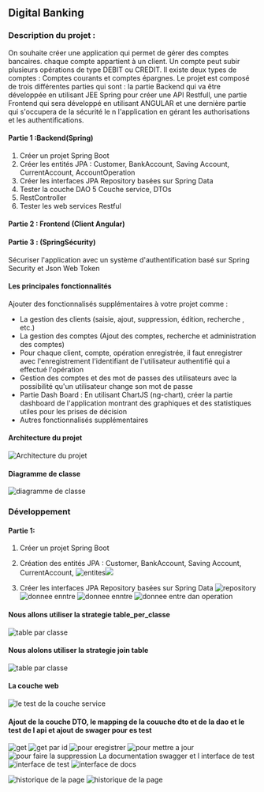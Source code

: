 ## Digital Banking

### Description du projet : 
On souhaite créer une application qui permet de gérer des comptes bancaires. chaque compte appartient à un client. 
Un compte peut subir plusieurs opérations de type DEBIT ou CREDIT. Il existe deux types de comptes : Comptes
courants et comptes épargnes.
 Le projet est composé de trois différentes parties qui sont : la partie Backend qui va être développée en utilisant 
 JEE Spring pour créer une API Restfull, une partie Frontend qui sera développé en utilisant ANGULAR et une dernière 
partie qui s'occupera de la sécurité le n l'application en gérant les authorisations et les authentifications. 

#### Partie 1 :Backend(Spring)
1. Créer un projet Spring Boot
2. Créer les entités JPA : Customer, BankAccount, Saving Account, CurrentAccount, AccountOperation
3. Créer les interfaces JPA Repository basées sur Spring Data
4. Tester la couche DAO
   5 Couche service, DTOs
6. RestController
7. Tester les web services Restful

#### Partie 2 : Frontend (Client Angular)

#### Partie 3 : (SpringSécurity)
Sécuriser l'application avec un système d'authentification basé sur Spring Security et Json Web Token

#### Les principales fonctionnalités
Ajouter des fonctionnalisés supplémentaires à votre projet comme :

- La gestion des clients (saisie, ajout, suppression, édition, recherche , etc.)
- La gestion des comptes (Ajout des comptes, recherche et administration des comptes)
- Pour chaque client, compte, opération enregistrée, il faut enregistrer avec l'enregistrement l'identifiant de l'utilisateur authentifié qui a effectué l'opération
- Gestion des comptes et des mot de passes des utilisateurs avec la possibilité qu'un utilisateur change son mot de passe
- Partie Dash Board : En utilisant ChartJS (ng-chart), créer la partie dashboard de l'application montrant des graphiques et des statistiques utiles pour les prises de décision
- Autres fonctionnalisés supplémentaires

#### Architecture du projet

![Architecture du projet]()

#### Diagramme de classe

![diagramme de classe]()

### Développement
 #### Partie 1:
1. Créer un projet Spring Boot

2. Création des entités JPA : Customer, BankAccount, Saving Account, CurrentAccount,
![entites](./captureEcran/entities.png)![](./captureEcran/basededonnee.png) 
3. Créer les interfaces JPA Repository basées sur Spring Data
![repository](./captureEcran/epositorry.png)
![donnee enntre](./captureEcran/donneeEntree.png) 
![donnee enntre](./captureEcran/donneeBankaccount.png)
![donnee entre dan operation](./captureEcran/donnebankoperation.png)

#### Nous allons utiliser la strategie table_per_classe
![table par classe](./captureEcran/tableperclss.png)

#### Nous alolons utiliser la strategie join table 
![table par classe](./captureEcran/joined.png)

 
#### La couche web 

![le test de la couche service ](./captureEcran/service.png)

#### Ajout de la couche DTO, le mapping de la couuche dto et de la  dao et le test de l api et ajout de swager pour es test
![get ](./captureEcran/getcust.png)
![get par id ](./captureEcran/getcust1.png)
![ pour eregistrer](./captureEcran/post.png)
![pour mettre a jour](./captureEcran/put.png)
![ pour faire la suppression](./captureEcran/delete.png)
 La documentation swagger et l interface de test 
![interface de test](./captureEcran/interfacetest.png)
![interface de docs](./captureEcran/interfacedocs.png)

![ historique de la page ](./captureEcran/testHistory.png)
![ historique de la page ](./captureEcran/size3.png)





